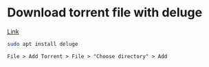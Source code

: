 # Download torrent file with deluge
<a href="https://linuxconfig.org/ubuntu-torrent-download#:~:text=Make%20sure%20the%20file%20is%20highlighted%20and%20click%20%E2%80%9COpen.%E2%80%9D&text=On%20the%20Add%20Torrent%20prompt,to%20download%20the%20ISO%20file.&text=Your%20ISO%20file%20should%20now,inside%20your%20user's%20Download%20folder.">Link</a>

```bash
sudo apt install deluge
```
```
File > Add Torrent > File > "Choose directory" > Add
```
